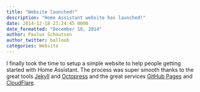 ```yaml
---
title: "Website launched!"
description: "Home Assistant website has launched!"
date: 2014-12-18 23:24:45 0000
date_formatted: "December 18, 2014"
author: Paulus Schoutsen
author_twitter: balloob
categories: Website
---
```


I finally took the time to setup a simple website to help people getting started with Home Assistant. The process was super smooth thanks to the great tools [Jekyll](http://jekyllrb.com) and [Octopress](http://octopress.org) and the great services [GitHub Pages](https://pages.github.com) and [CloudFlare](https://cloudflare.com).
